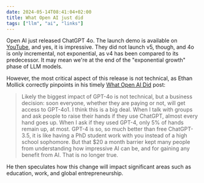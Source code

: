 ```yaml
---
date: 2024-05-14T08:41:04+02:00
title: What Open AI just did
tags: ["llm", "ai", "links"]
---
```

Open AI just released ChatGPT 4o. The launch demo is available on [YouTube](https://www.youtube.com/live/DQacCB9tDaw), and yes, it is impressive. They did not launch v5, though, and 4o is only incremental, not exponential, as v4 has been compared to its predecessor. It may mean we're at the end of the "exponential growth" phase of LLM models. 

However, the most critical aspect of this release is not technical, as Ethan Mollick correctly pinpoints in his timely [What Open AI Did](https://www.oneusefulthing.org/p/what-openai-did) post:

> Likely the biggest impact of GPT-4o is not technical, but a business decision: soon everyone, whether they are paying or not, will get access to GPT-4o1. I think this is a big deal. When I talk with groups and ask people to raise their hands if they use ChatGPT, almost every hand goes up. When I ask if they used GPT-4, only 5% of hands remain up, at most. GPT-4 is so, so much better than free ChatGPT-3.5, it is like having a PhD student work with you instead of a high school sophomore. But that $20 a month barrier kept many people from understanding how impressive AI can be, and for gaining any benefit from AI. That is no longer true.

He then speculates how this change will impact significant areas such as education, work, and global entrepreneurship.